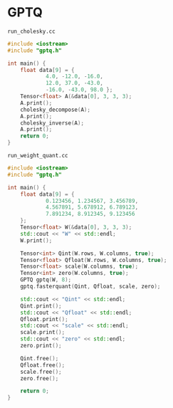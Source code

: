 # GPTQ

``` run_cholesky.cc ```

```cpp
#include <iostream>
#include "gptq.h"

int main() {
    float data[9] = {
            4.0, -12.0, -16.0,
            12.0, 37.0, -43.0,
            -16.0, -43.0, 98.0 };
    Tensor<float> A(&data[0], 3, 3, 3);
    A.print();
    cholesky_decompose(A);
    A.print();
    cholesky_inverse(A);
    A.print();
    return 0;
}
```

``` run_weight_quant.cc ```

```cpp
#include <iostream>
#include "gptq.h"

int main() {
    float data[9] = {
            0.123456, 1.234567, 3.456789,
            4.567891, 5.678912, 6.789123,
            7.891234, 8.912345, 9.123456
    };
    Tensor<float> W(&data[0], 3, 3, 3);
    std::cout << "W" << std::endl;
    W.print();

    Tensor<int> Qint(W.rows, W.columns, true);
    Tensor<float> Qfloat(W.rows, W.columns, true);
    Tensor<float> scale(W.columns, true);
    Tensor<int> zero(W.columns, true);
    GPTQ gptq(W, 8);
    gptq.fasterquant(Qint, Qfloat, scale, zero);

    std::cout << "Qint" << std::endl;
    Qint.print();
    std::cout << "Qfloat" << std::endl;
    Qfloat.print();
    std::cout << "scale" << std::endl;
    scale.print();
    std::cout << "zero" << std::endl;
    zero.print();

    Qint.free();
    Qfloat.free();
    scale.free();
    zero.free();

    return 0;
}
```